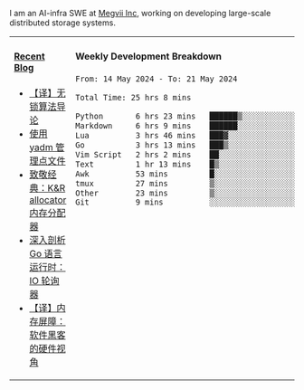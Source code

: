 I am an AI-infra SWE at [Megvii Inc](https://en.megvii.com/), working on developing large-scale distributed storage systems.

<table width="960px">
<tr>
<td valign="top" width="50%">

#### <a href="https://www.kongjun18.me" target="_blank">Recent Blog</a>

<!-- BLOG-POST-LIST:START -->
- [【译】无锁算法导论](https://kongjun18.github.io/posts/2023/07/14/)
- [使用 yadm 管理点文件](https://kongjun18.github.io/posts/2023/04/07/)
- [致敬经典：K&amp;R allocator 内存分配器](https://kongjun18.github.io/posts/2022/12/12/)
- [深入剖析 Go 语言运行时：IO 轮询器](https://kongjun18.github.io/posts/2022/11/21/)
- [【译】内存屏障：软件黑客的硬件视角](https://kongjun18.github.io/posts/2022/11/03/)
<!-- BLOG-POST-LIST:END -->

</td>
<td valign="top" width="50%">

#### Weekly Development Breakdown

<!--START_SECTION:waka-->

```txt
From: 14 May 2024 - To: 21 May 2024

Total Time: 25 hrs 8 mins

Python       6 hrs 23 mins   ██████▒░░░░░░░░░░░░░░░░░░   25.45 %
Markdown     6 hrs 9 mins    ██████░░░░░░░░░░░░░░░░░░░   24.48 %
Lua          3 hrs 46 mins   ███▓░░░░░░░░░░░░░░░░░░░░░   15.04 %
Go           3 hrs 13 mins   ███▒░░░░░░░░░░░░░░░░░░░░░   12.82 %
Vim Script   2 hrs 2 mins    ██░░░░░░░░░░░░░░░░░░░░░░░   08.12 %
Text         1 hr 13 mins    █▒░░░░░░░░░░░░░░░░░░░░░░░   04.86 %
Awk          53 mins         █░░░░░░░░░░░░░░░░░░░░░░░░   03.54 %
tmux         27 mins         ▒░░░░░░░░░░░░░░░░░░░░░░░░   01.81 %
Other        23 mins         ▒░░░░░░░░░░░░░░░░░░░░░░░░   01.58 %
Git          9 mins          ░░░░░░░░░░░░░░░░░░░░░░░░░   00.60 %
```

<!--END_SECTION:waka-->
</td>
</tr>

</table>
